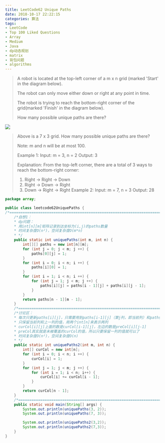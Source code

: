 ```yaml
---
title: LeetCode62 Unique Paths
date: 2018-10-17 22:22:15
categories: 算法
tags: 
- LeetCode
- Top 100 Liked Questions
- Array
- Medium
- Java
- dp动态规划
- matrix
- 背包问题
- algorithms
---
```


>A robot is located at the top-left corner of a m x n grid (marked 'Start' in the diagram below).
>
>The robot can only move either down or right at any point in time.
>
>The robot is trying to reach the bottom-right corner of the grid(marked 'Finish' in the diagram below).
>
>How many possible unique paths are there?

<!-- more -->

![](http://qiniu.limengting.site/leetcode62.png)

> Above is a 7 x 3 grid. How many possible unique paths are there?
>
> Note: m and n will be at most 100.
>
> Example 1:
> Input: m = 3, n = 2
> Output: 3
>
> Explanation:
> From the top-left corner, there are a total of 3 ways to reach the bottom-right corner:
>
> 1. Right -> Right -> Down
> 2. Right -> Down -> Right
> 3. Down -> Right -> Right
>    Example 2:
>    Input: m = 7, n = 3
>    Output: 28

```java
package array;

public class leetcode62UniquePaths {
/*=====================================================================================*/
    /*自想1：
    * dp问题：
    * 用int[n][m]矩阵记录到达坐标为(i,j)的paths数量
    * 时间复杂度O(n²)，空间复杂度O(m*n)
    * */
    public static int uniquePaths(int m, int n) {
        int[][] paths = new int[n][m];
        for (int j = 0; j < m; j ++) {
            paths[0][j] = 1;
        }
        for (int i = 0; i < n; i ++) {
            paths[i][0] = 1;
        }
        for (int i = 1; i < n; i ++) {
            for (int j = 1; j < m; j ++) {
                paths[i][j] = paths[i - 1][j] + paths[i][j - 1];
            }
        }
        return paths[n - 1][m - 1];
    }
    /*=====================================================================================*/
    /*讨论区：
    * 每次只更新paths[i][j]，只需要用到paths[i-1][j]（第j列，即当前列）和paths[i][j-1]（第j-1列，即上一列）
    * 只保留当前列和上一列的值，用两个int[n]来表示两列
    * curCol[i][j]上面的数是curCol[i-1][j]，左边的数是preCol[i][j-1]
    * preCol其实就是未被覆盖的curCol的值，所以只要保留一列的值就可以了
    * 时间复杂度O(n²)，空间复杂度O(n)
    * */
    public static int uniquePaths2(int m, int n) {
        int[] curCol = new int[n];
        for (int i = 0; i < n; i ++) {
            curCol[i] = 1;
        }
        for (int j = 1; j < m; j ++) {
            for (int i = 1; i < n; i++) {
                curCol[i] += curCol[i - 1];
            }
        }
        return curCol[n - 1];
    }
    /*=====================================================================================*/
    public static void main(String[] args) {
        System.out.println(uniquePaths(3, 2));
        System.out.println(uniquePaths(7, 3));

        System.out.println(uniquePaths2(3,2));
        System.out.println(uniquePaths2(7,3));
    }
}

```